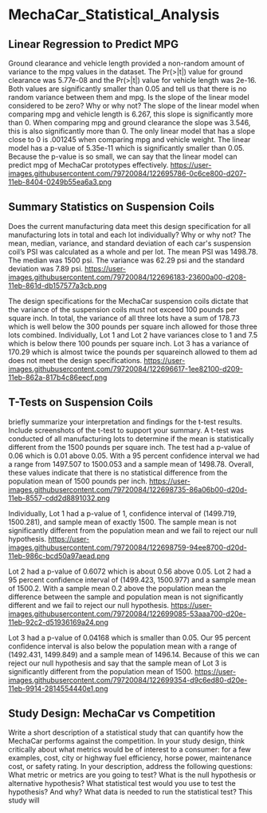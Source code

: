 # MechaCar_Statistical_Analysis

## Linear Regression to Predict MPG
Ground clearance and vehicle length provided a non-random amount of variance to the mpg values in the dataset. The Pr(>|t|) value for ground clearance was 5.77e-08 and the Pr(>|t|) value for vehicle length was 2e-16. Both values are significantly smaller than 0.05 and tell us that there is no random variance between them and mpg.
Is the slope of the linear model considered to be zero? Why or why not?
The slope of the linear model when comparing mpg and vehicle length is 6.267, this slope is significantly more than 0. When comparing mpg and ground clearance the slope was 3.546, this is also significantly more than 0. The only linear model that has a slope close to 0 is .001245 when comparing mpg and vehicle weight.
The linear model has a p-value of 5.35e-11 which is significantly smaller than 0.05. Because the p-value is so small, we can say that the linear model can predict mpg of MechaCar prototypes effectively.
https://user-images.githubusercontent.com/79720084/122695786-0c6ce800-d207-11eb-8404-0249b55ea6a3.png

## Summary Statistics on Suspension Coils
 Does the current manufacturing data meet this design specification for all manufacturing lots in total and each lot individually? Why or why not?
The mean, median, variance, and standard deviation of each car's suspension coil’s PSI was calculated as a whole and per lot. The mean PSI was 1498.78. The median was 1500 psi. The variance was 62.29 psi and the standard deviation was 7.89 psi.
https://user-images.githubusercontent.com/79720084/122696183-23600a00-d208-11eb-861d-db157577a3cb.png

The design specifications for the MechaCar suspension coils dictate that the variance of the suspension coils must not exceed 100 pounds per square inch. In total, the variance of all three lots have a sum of 178.73 which is well below the 300 pounds per square inch allowed for those three lots combined. Individually, Lot 1 and Lot 2 have variances close to 1 and 7.5 which is below there 100 pounds per square inch. Lot 3 has a variance of 170.29 which is almost twice the pounds per squareinch allowed to them ad does not meet the design specifications.
https://user-images.githubusercontent.com/79720084/122696617-1ee82100-d209-11eb-862a-817b4c86eecf.png

## T-Tests on Suspension Coils
briefly summarize your interpretation and findings for the t-test results. Include screenshots of the t-test to support your summary.
A t-test was conducted of all manufacturing lots to determine if the mean is statistically different from the 1500 pounds per square inch. The test had a p-value of 0.06 which is 0.01 above 0.05. With a 95 percent confidence interval we had a range from 1497.507 to 1500.053 and a sample mean of 1498.78. Overall, these values indicate that there is no statistical difference from the population mean of 1500 pounds per inch.
https://user-images.githubusercontent.com/79720084/122698735-86a06b00-d20d-11eb-8557-cdd2d8891032.png

Individually, Lot 1 had a p-value of 1, confidence interval of (1499.719, 1500.281), and sample mean of exactly 1500. The sample mean is not significantly different from the population mean and we fail to reject our null hypothesis.
https://user-images.githubusercontent.com/79720084/122698759-94ee8700-d20d-11eb-986c-bcd50a97aead.png

Lot 2 had a p-value of 0.6072 which is about 0.56 above 0.05. Lot 2 had a 95 percent confidence interval of (1499.423, 1500.977) and a sample mean of 1500.2. With a sample mean 0.2 above the population mean the difference between the sample and population mean is not significantly different and we fail to reject our null hypothesis.
https://user-images.githubusercontent.com/79720084/122699085-53aaa700-d20e-11eb-92c2-d51936169a24.png

Lot 3 had a p-value of 0.04168 which is smaller than 0.05. Our 95 percent confidence interval is also below the population mean with a range of (1492.431, 1499.849) and a sample mean of 1496.14. Because of this we can reject our null hypothesis and say that the sample mean of Lot 3 is significantly different from the population mean of 1500.
https://user-images.githubusercontent.com/79720084/122699354-d9c6ed80-d20e-11eb-9914-2814554440e1.png

## Study Design: MechaCar vs Competition
Write a short description of a statistical study that can quantify how the MechaCar performs against the competition. In your study design, think critically about what metrics would be of interest to a consumer: for a few examples, cost, city or highway fuel efficiency, horse power, maintenance cost, or safety rating.
In your description, address the following questions:
What metric or metrics are you going to test?
What is the null hypothesis or alternative hypothesis?
What statistical test would you use to test the hypothesis? And why?
What data is needed to run the statistical test?
This study will 
